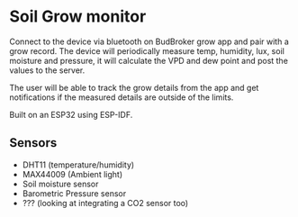 # Soil Grow monitor

Connect to the device via bluetooth on BudBroker grow app and pair with a grow record. The device will periodically 
measure temp, humidity, lux, soil moisture and pressure, it will calculate the VPD and dew point and post the values to the server.

The user will be able to track the grow details from the app and get notifications if the measured details are outside of the limits.

Built on an ESP32 using ESP-IDF.

## Sensors

* DHT11 (temperature/humidity)
* MAX44009 (Ambient light)
* Soil moisture sensor
* Barometric Pressure sensor
* ??? (looking at integrating a CO2 sensor too)
